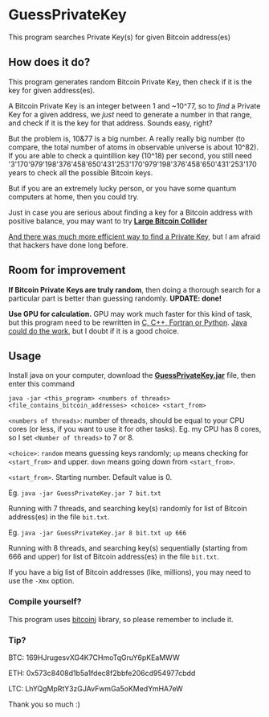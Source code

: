 # GuessPrivateKey
This program searches Private Key(s) for given Bitcoin address(es)

## How does it do?

This program generates random Bitcoin Private Key, then check if it is the key for given address(es).

A Bitcoin Private Key is an integer between 1 and ~10^77, so to *find* a Private Key for a given address, we *just* need to generate a number in that range, and check if it is the key for that address. Sounds easy, right?

But the problem is, 10&77 is a big number. A really really big number (to compare, the total number of atoms in observable universe is about 10^82). If you are able to check a quintillion key (10^18) per second, you still need '3'170'979'198'376'458'650'431'253'170'979'198'376'458'650'431'253'170 years to check all the possible Bitcoin keys.

But if you are an extremely lucky person, or you have some quantum computers at home, then you could try.

Just in case you are serious about finding a key for a Bitcoin address with positive balance, you may want to try **[Large Bitcoin Collider](https://lbc.cryptoguru.org/about)**

[And there was much more efficient way to find a Private Key](https://www.deepdotweb.com/2017/06/09/bitcoin-brain-wallets-hackers-heaven/), but I am afraid that hackers have done long before.

## Room for improvement

**If Bitcoin Private Keys are truly random**, then doing a thorough search for a particular part is better than guessing randomly. **UPDATE: done!**

**Use GPU for calculation.** GPU may work much faster for this kind of task, but this program need to be rewritten in [C, C++, Fortran or Python](https://developer.nvidia.com/how-to-cuda-c-cpp). [Java could do the work](http://www.jcuda.org/), but I doubt if it is a good choice.

## Usage

Install java on your computer, download the **[GuessPrivateKey.jar](https://github.com/scorta/GuessPrivateKey/releases/tag/0.1)** file, then enter this command

`java -jar <this_program> <numbers of threads> <file_contains_bitcoin_addresses> <choice> <start_from>`

`<numbers of threads>`: number of threads, should be equal to your CPU cores (or less, if you want to use it for other tasks). Eg. my CPU has 8 cores, so I set `<Number of threads>` to 7 or 8.

`<choice>`: `random` means guessing keys randomly; `up` means checking for `<start_from>` and upper. `down` means going down from `<start_from>`.

`<start_from>`. Starting number. Default value is 0.

Eg.
`java -jar GuessPrivateKey.jar 7 bit.txt`

Running with 7 threads, and searching key(s) randomly for list of Bitcoin address(es) in the file `bit.txt`.

Eg.
`java -jar GuessPrivateKey.jar 8 bit.txt up 666`

Running with 8 threads, and searching key(s) sequentially (starting from 666 and upper) for list of Bitcoin address(es) in the file `bit.txt`.

If you have a big list of Bitcoin addresses (like, millions), you may need to use the `-Xmx` option.

### Compile yourself?

This program uses [bitcoinj](https://bitcoinj.github.io/) library, so please remember to include it.

### Tip?

BTC: 169HJrugesvXG4K7CHmoTqGruY6pKEaMWW

ETH: 0x573c8408d1b5a1fdec8f2bbfe206cd954977cbdd

LTC: LhYQgMpRtY3zGJAvFwmGa5oKMedYmHA7eW

Thank you so much :)

